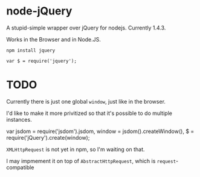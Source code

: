 node-jQuery
====

A stupid-simple wrapper over jQuery for nodejs. Currently 1.4.3.

Works in the Browser and in Node.JS.

    npm install jquery

    var $ = require('jquery');

TODO
====

Currently there is just one global `window`, just like in the browser.

I'd like to make it more privitized so that it's possible to do multiple instances.

  var jsdom = require('jsdom').jsdom,
    window = jsdom().createWindow(),
    $ = require('jQuery').create(window);

`XMLHttpRequest` is not yet in npm, so I'm waiting on that.

I may impmement it on top of `AbstractHttpRequest`, which is `request`-compatible

